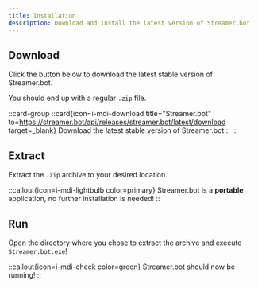 ```yaml
---
title: Installation
description: Download and install the latest version of Streamer.bot
---
```


## Download
Click the button below to download the latest stable version of Streamer.bot.

You should end up with a regular `.zip` file.

::card-group
  ::card{icon=i-mdi-download title="Streamer.bot" to=https://streamer.bot/api/releases/streamer.bot/latest/download target=_blank}
  Download the latest stable version of Streamer.bot
  ::
::

## Extract
Extract the `.zip` archive to your desired location.

::callout{icon=i-mdi-lightbulb color=primary}
Streamer.bot is a **portable** application, no further installation is needed!
::

## Run
Open the directory where you chose to extract the archive and execute `Streamer.bot.exe`!

::callout{icon=i-mdi-check color=green}
Streamer.bot should now be running!
::